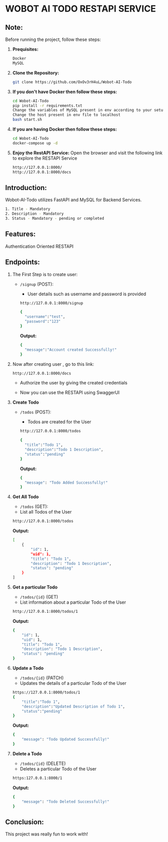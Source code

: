 # WOBOT AI TODO RESTAPI SERVICE

## **Note:**
Before running the project, follow these steps:
1. **Prequisites:**
    ```bash
    Docker
    MySQL
    ```
2. **Clone the Repository:**
    ```bash
    git clone https://github.com/OxOv3rH4uL/Wobot-AI-Todo
    ```
3. **If you don't have Docker then follow these steps:**
    ```bash
    cd Wobot-AI-Todo
    pip install -r requirements.txt
    Change the variables of MySQL present in env according to your setup
    Change the host present in env file to localhost
    bash start.sh
    ```
4. **If you are having Docker then follow these steps:**
    ```bash
    cd Wobot-AI-Todo
    docker-compose up -d
    ```
5. **Enjoy the RestAPI Service:**
    Open the browser and visit the following link to explore the RESTAPI Service
    ```bash
    http://127.0.0.1:8000/
    http://127.0.0.1:8000/docs
    ```

## **Introduction:**

Wobot-AI-Todo utilizes FastAPI and MySQL for Backend Services.

```bash
1. Title - Mandatory
2. Description - Mandatory
3. Status - Mandatory - pending or completed
```

## **Features:**
Authentication Oriented RESTAPI

## **Endpoints:**
1) The First Step is to create user:
    - `/signup` (POST):
      - User details such as username and password is provided

      ```bash
      http://127.0.0.1:8000/signup

      {
        "username":"test",
        "password":"123"
      }
      ```

      **Output:**
      ```bash
      {
        "message":"Account created Successfully!"
      }

2) Now after creating user , go to this link:
    ```bash
    http://127.0.0.1:8000/docs
    ```
    - Authorize the user by giving the created credentials

    - Now you can use the RESTAPI using SwaggerUI

3) **Create Todo**
    - `/todos` (POST):
      - Todos are created for the User
      ```bash
      http://127.0.0.1:8000/todos

      {
        "title":"Todo 1",
        "description":"Todo 1 Description",
        "status":"pending"
      }
      ```

      **Output:**
      ```bash
      {
        "message": "Todo Added Successfully!"
      }
      ```

4) **Get All Todo**
    - `/todos` (GET):
    - List all Todos of the User

    ```bash
    http://127.0.0.1:8000/todos
    ```
    **Output:**
    ```bash
    [
        {
            "id": 1,
            "uid": 1,
            "title": "Todo 1",
            "description": "Todo 1 Description",
            "status": "pending"
        }
    ]
    ```
5) **Get a particular Todo**
    - `/todos/{id}` (GET)
    - List information about a particular Todo of the User

    ```bash
    http://127.0.0.1:8000/todos/1
    ```

    **Output:**
    ```bash
    {
        "id": 1,
        "uid": 1,
        "title": "Todo 1",
        "description": "Todo 1 Description",
        "status": "pending"
    }
    ```

6) **Update a Todo**
    - `/todos/{id}` (PATCH)
    - Updates the details of a particular Todo of the User

    ```bash
    https://127.0.0.1:8000/todos/1
    {
        "title":"Todo 1",
        "description":"Updated Description of Todo 1",
        "status":"pending"
    }
    ```
    **Output:**
    ```bash
    {
        "message": "Todo Updated Successfully!"
    }
    ```

7) **Delete a Todo**
    - `/todos/{id}` (DELETE)
    - Deletes a particular Todo of the User

    ```bash
    https:127.0.0.1:8000/1
    ```

    **Output:**

    ```bash
    {
        "message": "Todo Deleted Successfully!"
    }
    
    ```

## **Conclusion:**
This project was really fun to work with!


